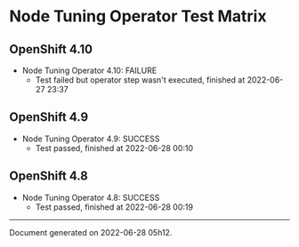
Node Tuning Operator Test Matrix
================================

OpenShift 4.10
--------------



* Node Tuning Operator 4.10: FAILURE
  - Test failed but operator step wasn't executed, finished at 2022-06-27 23:37






OpenShift 4.9
-------------



* Node Tuning Operator 4.9: SUCCESS
  - Test passed, finished at 2022-06-28 00:10






OpenShift 4.8
-------------



* Node Tuning Operator 4.8: SUCCESS
  - Test passed, finished at 2022-06-28 00:19






---
Document generated on 2022-06-28 05h12.
